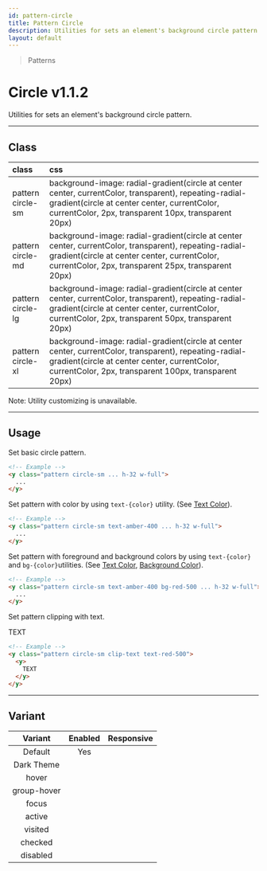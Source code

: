 ```yaml
---
id: pattern-circle
title: Pattern Circle
description: Utilities for sets an element's background circle pattern.
layout: default
---
```


> Patterns

# Circle <span class="ml-1 px-2 py-1 text-sm text-gray-600 dark:text-charcoal-100 bg-gray-300 dark:bg-gray-600">v1.1.2</span>

Utilities for sets an element's background circle pattern.

---

## Class

| <span class="px-3 py-1 text-white dark:text-charcoal-100 bg-charcoal-100 dark:bg-gray-600 rounded-full">class</span> | <span class="px-3 py-1 text-white dark:text-charcoal-100 bg-charcoal-100 dark:bg-gray-600 rounded-full">css</span> | |
|:--|:--|:-:|
| pattern <br> circle-sm | background-image: radial-gradient(circle at center center, currentColor, transparent), repeating-radial-gradient(circle at center center, currentColor, currentColor, 2px, transparent 10px, transparent 20px) | <y class="pattern circle-sm w-32 h-56"></y> |
| pattern <br> circle-md | background-image: radial-gradient(circle at center center, currentColor, transparent), repeating-radial-gradient(circle at center center, currentColor, currentColor, 2px, transparent 25px, transparent 20px) | <y class="pattern circle-md w-32 h-56"></y> |
| pattern <br> circle-lg | background-image: radial-gradient(circle at center center, currentColor, transparent), repeating-radial-gradient(circle at center center, currentColor, currentColor, 2px, transparent 50px, transparent 20px) | <y class="pattern circle-lg w-32 h-56"></y> |
| pattern <br> circle-xl | background-image: radial-gradient(circle at center center, currentColor, transparent), repeating-radial-gradient(circle at center center, currentColor, currentColor, 2px, transparent 100px, transparent 20px) | <y class="pattern circle-xl w-32 h-56"></y> |

<y class="m-4 p-3 border-l-8 border-gray-600 text-sm text-gray-600 bg-gray-200 dark:bg-gray-800">
  <span class="pr-1 font-semibold">
    Note:
  </span>
  Utility customizing is unavailable.
</y>

---

## Usage

Set basic circle pattern.

<y class="px-4 my-2 mx-auto w-56">
  <y class="pattern circle-sm h-32"></y>
</y>


```html
<!-- Example -->
<y class="pattern circle-sm ... h-32 w-full">
  ...
</y>
```

Set pattern with color by using `text-{color}` utility. (See [Text Color](/text-color/)).

<y class="px-4 my-2 mx-auto w-56">
  <y class="pattern circle-sm h-32 text-amber-400"></y>
</y>


```html
<!-- Example -->
<y class="pattern circle-sm text-amber-400 ... h-32 w-full">
  ...
</y>
```

Set pattern with foreground and background colors by using `text-{color}` and `bg-{color}`utilities. (See [Text Color](/text-color/), [Background Color](/background-color/)).

<y class="px-4 my-2 mx-auto w-56">
  <y class="pattern circle-sm h-32 text-amber-400 bg-red-500"></y>
</y>


```html
<!-- Example -->
<y class="pattern circle-sm text-amber-400 bg-red-500 ... h-32 w-full">
  ...
</y>
```

Set pattern clipping with text.

<y class="px-4 my-2 mx-auto w-64">
  <y class="pattern circle-sm clip-text text-red-500">
    <y class="text-8xl font-bold">
      TEXT
    </y>
  </y>
</y>

```html
<!-- Example -->
<y class="pattern circle-sm clip-text text-red-500">
  <y>
    TEXT
  </y>
</y>
```

---

## Variant

| <span class="font-semibold underline">Variant</span> | <span class="font-semibold underline">Enabled</span> | <span class="font-semibold underline">Responsive</span> |
|:-:|:-:|:-:|
| Default | Yes | |
| Dark Theme | | |
| hover| | |
| group-hover | | |
| focus | | |
| active | | |
| visited | | |
| checked | | |
| disabled | | |